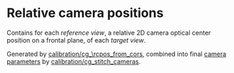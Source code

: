 # Relative camera positions

Contains for each _reference view_, a relative 2D camera optical center position on a frontal plane, of each _target view_.

Generated by [calibration/cg_\rcpos\_from\_cors](../tools/calibration/cg_rcpos_from_cors.html), combined into final [camera parameters](cameras.html) by [calibration/cg\_stitch\_cameras](../tools/calibration/cg_stitch_cameras.html).
